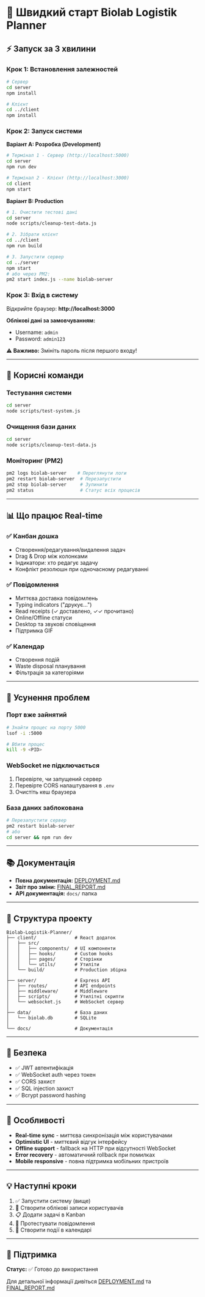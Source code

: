 # 🚀 Швидкий старт Biolab Logistik Planner

## ⚡ Запуск за 3 хвилини

### Крок 1: Встановлення залежностей

```bash
# Сервер
cd server
npm install

# Клієнт
cd ../client
npm install
```

### Крок 2: Запуск системи

**Варіант A: Розробка (Development)**

```bash
# Термінал 1 - Сервер (http://localhost:5000)
cd server
npm run dev

# Термінал 2 - Клієнт (http://localhost:3000)
cd client
npm start
```

**Варіант B: Production**

```bash
# 1. Очистити тестові дані
cd server
node scripts/cleanup-test-data.js

# 2. Зібрати клієнт
cd ../client
npm run build

# 3. Запустити сервер
cd ../server
npm start
# або через PM2:
pm2 start index.js --name biolab-server
```

### Крок 3: Вхід в систему

Відкрийте браузер: **http://localhost:3000**

**Облікові дані за замовчуванням:**
- Username: `admin`
- Password: `admin123`

⚠️ **Важливо:** Змініть пароль після першого входу!

---

## 🔧 Корисні команди

### Тестування системи
```bash
cd server
node scripts/test-system.js
```

### Очищення бази даних
```bash
cd server
node scripts/cleanup-test-data.js
```

### Моніторинг (PM2)
```bash
pm2 logs biolab-server    # Переглянути логи
pm2 restart biolab-server  # Перезапустити
pm2 stop biolab-server     # Зупинити
pm2 status                 # Статус всіх процесів
```

---

## 📊 Що працює Real-time

### ✅ Канбан дошка
- Створення/редагування/видалення задач
- Drag & Drop між колонками
- Індикатори: хто редагує задачу
- Конфлікт резолюшн при одночасному редагуванні

### ✅ Повідомлення
- Миттєва доставка повідомлень
- Typing indicators ("друкує...")
- Read receipts (✓ доставлено, ✓✓ прочитано)
- Online/Offline статуси
- Desktop та звукові сповіщення
- Підтримка GIF

### ✅ Календар
- Створення подій
- Waste disposal планування
- Фільтрація за категоріями

---

## 🐛 Усунення проблем

### Порт вже зайнятий
```bash
# Знайти процес на порту 5000
lsof -i :5000

# Вбити процес
kill -9 <PID>
```

### WebSocket не підключається
1. Перевірте, чи запущений сервер
2. Перевірте CORS налаштування в `.env`
3. Очистіть кеш браузера

### База даних заблокована
```bash
# Перезапустити сервер
pm2 restart biolab-server
# або
cd server && npm run dev
```

---

## 📚 Документація

- **Повна документація:** [DEPLOYMENT.md](DEPLOYMENT.md)
- **Звіт про зміни:** [FINAL_REPORT.md](FINAL_REPORT.md)
- **API документація:** `docs/` папка

---

## 🎯 Структура проекту

```
Biolab-Logistik-Planner/
├── client/              # React додаток
│   ├── src/
│   │   ├── components/  # UI компоненти
│   │   ├── hooks/       # Custom hooks
│   │   ├── pages/       # Сторінки
│   │   └── utils/       # Утиліти
│   └── build/           # Production збірка
│
├── server/              # Express API
│   ├── routes/          # API endpoints
│   ├── middleware/      # Middleware
│   ├── scripts/         # Утилітні скрипти
│   └── websocket.js     # WebSocket сервер
│
├── data/                # База даних
│   └── biolab.db        # SQLite
│
└── docs/                # Документація
```

---

## 🔐 Безпека

- ✅ JWT автентифікація
- ✅ WebSocket auth через токен
- ✅ CORS захист
- ✅ SQL injection захист
- ✅ Bcrypt password hashing

---

## 🌟 Особливості

- **Real-time sync** - миттєва синхронізація між користувачами
- **Optimistic UI** - миттєвий відгук інтерфейсу
- **Offline support** - fallback на HTTP при відсутності WebSocket
- **Error recovery** - автоматичний rollback при помилках
- **Mobile responsive** - повна підтримка мобільних пристроїв

---

## 💡 Наступні кроки

1. ✅ Запустити систему (вище)
2. 📧 Створити облікові записи користувачів
3. 📋 Додати задачі в Kanban
4. 💬 Протестувати повідомлення
5. 📅 Створити події в календарі

---

## 🤝 Підтримка

**Статус:** ✅ Готово до використання

Для детальної інформації дивіться [DEPLOYMENT.md](DEPLOYMENT.md) та [FINAL_REPORT.md](FINAL_REPORT.md)

